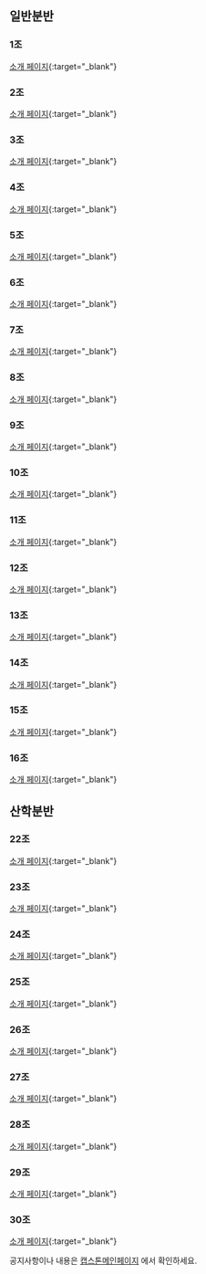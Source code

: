 <meta name="gc:client-id" content="a11a1bda412d928fb39a">
<meta name="gc:client-secret" content="92b7cf30bc42c49d589a10372c3f9ff3bb310037">


## 일반분반

### 1조
[소개 페이지](https://kookmin-sw.github.io/2018-cap1-1){:target="_blank"}
<div class="github-card" data-github="kookmin-sw/2018-cap1-1" data-width="100%" data-height="150" data-theme="default" data-target="blank" data-homepage="https://kookmin-sw.github.io/2018-cap1-1"></div>

### 2조
[소개 페이지](https://kookmin-sw.github.io/2018-cap1-2){:target="_blank"}
<div class="github-card" data-github="kookmin-sw/2018-cap1-2" data-width="100%" data-height="150" data-theme="default" data-target="blank"></div>

### 3조
[소개 페이지](https://kookmin-sw.github.io/2018-cap1-3){:target="_blank"}
<div class="github-card" data-github="kookmin-sw/2018-cap1-3" data-width="100%" data-height="150" data-theme="default" data-target="blank"></div>

### 4조
[소개 페이지](https://kookmin-sw.github.io/2018-cap1-4){:target="_blank"}
<div class="github-card" data-github="kookmin-sw/2018-cap1-4" data-width="100%" data-height="150" data-theme="default" data-target="blank"></div>

### 5조
[소개 페이지](https://kookmin-sw.github.io/2018-cap1-5){:target="_blank"}
<div class="github-card" data-github="kookmin-sw/2018-cap1-5" data-width="100%" data-height="150" data-theme="default" data-target="blank"></div>

### 6조
[소개 페이지](https://kookmin-sw.github.io/2018-cap1-6){:target="_blank"}
<div class="github-card" data-github="kookmin-sw/2018-cap1-6" data-width="100%" data-height="150" data-theme="default" data-target="blank"></div>

### 7조
[소개 페이지](https://kookmin-sw.github.io/2018-cap1-7){:target="_blank"}
<div class="github-card" data-github="kookmin-sw/2018-cap1-7" data-width="100%" data-height="150" data-theme="default" data-target="blank"></div>

### 8조
[소개 페이지](https://kookmin-sw.github.io/2018-cap1-8){:target="_blank"}
<div class="github-card" data-github="kookmin-sw/2018-cap1-8" data-width="100%" data-height="150" data-theme="default" data-target="blank"></div>

### 9조
[소개 페이지](https://kookmin-sw.github.io/2018-cap1-9){:target="_blank"}
<div class="github-card" data-github="kookmin-sw/2018-cap1-9" data-width="100%" data-height="150" data-theme="default" data-target="blank"></div>

### 10조
[소개 페이지](https://kookmin-sw.github.io/2018-cap1-10){:target="_blank"}
<div class="github-card" data-github="kookmin-sw/2018-cap1-10" data-width="100%" data-height="150" data-theme="default" data-target="blank"></div>

### 11조
[소개 페이지](https://kookmin-sw.github.io/2018-cap1-11){:target="_blank"}
<div class="github-card" data-github="kookmin-sw/2018-cap1-11" data-width="100%" data-height="150" data-theme="default" data-target="blank"></div>

### 12조
[소개 페이지](https://kookmin-sw.github.io/2018-cap1-12){:target="_blank"}
<div class="github-card" data-github="kookmin-sw/2018-cap1-12" data-width="100%" data-height="150" data-theme="default" data-target="blank"></div>

### 13조
[소개 페이지](https://kookmin-sw.github.io/2018-cap1-13){:target="_blank"}
<div class="github-card" data-github="kookmin-sw/2018-cap1-13" data-width="100%" data-height="150" data-theme="default" data-target="blank"></div>

### 14조
[소개 페이지](https://kookmin-sw.github.io/2018-cap1-14){:target="_blank"}
<div class="github-card" data-github="kookmin-sw/2018-cap1-14" data-width="100%" data-height="150" data-theme="default" data-target="blank"></div>

### 15조
[소개 페이지](https://kookmin-sw.github.io/2018-cap1-15){:target="_blank"}
<div class="github-card" data-github="kookmin-sw/2018-cap1-15" data-width="100%" data-height="150" data-theme="default" data-target="blank"></div>

### 16조
[소개 페이지](https://kookmin-sw.github.io/2018-cap1-16){:target="_blank"}
<div class="github-card" data-github="kookmin-sw/2018-cap1-16" data-width="100%" data-height="150" data-theme="default" data-target="blank"></div>

## 산학분반

### 22조
[소개 페이지](https://kookmin-sw.github.io/2018-cap1-22){:target="_blank"}
<div class="github-card" data-github="kookmin-sw/2018-cap1-22" data-width="100%" data-height="150" data-theme="default" data-target="blank"></div>

### 23조
[소개 페이지](https://kookmin-sw.github.io/2018-cap1-23){:target="_blank"}
<div class="github-card" data-github="kookmin-sw/2018-cap1-23" data-width="100%" data-height="150" data-theme="default" data-target="blank"></div>

### 24조
[소개 페이지](https://kookmin-sw.github.io/2018-cap1-24){:target="_blank"}
<div class="github-card" data-github="kookmin-sw/2018-cap1-24" data-width="100%" data-height="150" data-theme="default" data-target="blank"></div>

### 25조
[소개 페이지](https://kookmin-sw.github.io/2018-cap1-25){:target="_blank"}
<div class="github-card" data-github="kookmin-sw/2018-cap1-25" data-width="100%" data-height="150" data-theme="default" data-target="blank"></div>

### 26조
[소개 페이지](https://kookmin-sw.github.io/2018-cap1-26){:target="_blank"}
<div class="github-card" data-github="kookmin-sw/2018-cap1-26" data-width="100%" data-height="150" data-theme="default" data-target="blank"></div>

### 27조
[소개 페이지](https://kookmin-sw.github.io/2018-cap1-27){:target="_blank"}
<div class="github-card" data-github="kookmin-sw/2018-cap1-27" data-width="100%" data-height="150" data-theme="default" data-target="blank"></div>

### 28조
[소개 페이지](https://kookmin-sw.github.io/2018-cap1-28){:target="_blank"}
<div class="github-card" data-github="kookmin-sw/2018-cap1-28" data-width="100%" data-height="150" data-theme="default" data-target="blank"></div>

### 29조
[소개 페이지](https://kookmin-sw.github.io/2018-cap1-29){:target="_blank"}
<div class="github-card" data-github="kookmin-sw/2018-cap1-29" data-width="100%" data-height="150" data-theme="default" data-target="blank"></div>

### 30조
[소개 페이지](https://kookmin-sw.github.io/2018-cap1-30){:target="_blank"}
<div class="github-card" data-github="kookmin-sw/2018-cap1-30" data-width="100%" data-height="150" data-theme="default" data-target="blank"></div>

<script src="//cdn.jsdelivr.net/github-cards/latest/widget.js"></script>

공지사항이나 내용은 [캡스톤메인페이지](http://capstone.cs.kookmin.ac.kr/) 에서 확인하세요.

